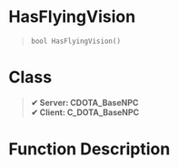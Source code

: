 # HasFlyingVision
> `bool HasFlyingVision()`
# Class
> __✔ Server: CDOTA_BaseNPC__  
> __✔ Client: C_DOTA_BaseNPC__  
# Function Description

